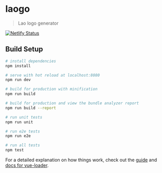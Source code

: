 # laogo

> Lao logo generator

[![Netlify Status](https://api.netlify.com/api/v1/badges/22d92655-ae8a-4376-8597-c3af0ad122f1/deploy-status)](https://app.netlify.com/sites/laogo/deploys)

## Build Setup

``` bash
# install dependencies
npm install

# serve with hot reload at localhost:8080
npm run dev

# build for production with minification
npm run build

# build for production and view the bundle analyzer report
npm run build --report

# run unit tests
npm run unit

# run e2e tests
npm run e2e

# run all tests
npm test
```

For a detailed explanation on how things work, check out the [guide](http://vuejs-templates.github.io/webpack/) and [docs for vue-loader](http://vuejs.github.io/vue-loader).
